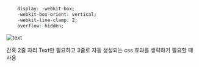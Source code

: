 
```css
    display: -webkit-box;
    -webkit-box-orient: vertical;
    -webkit-line-clamp: 2;
    overflow: hidden;
```

![text](https://user-images.githubusercontent.com/78064720/160290286-a0a0d0f0-9599-42ef-abed-2f0ffcb09970.gif)



간혹 2줄 자리 Text만 필요하고 3줄로 자동 생성되는 css 효과를 생략하기 필요할 때 사용
